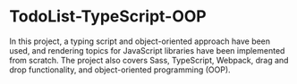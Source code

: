 # TodoList-TypeScript-OOP

In this project, a typing script and object-oriented approach have been used, and rendering topics for JavaScript libraries have been implemented from scratch. The project also covers Sass, TypeScript, Webpack, drag and drop functionality, and object-oriented programming (OOP).
